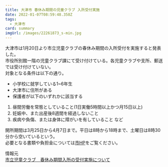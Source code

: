 ```yaml
---
title: 大津市 春休み期間の児童クラブ 入所受付実施
date: 2022-01-07T08:59:48.358Z
tags:
  - 大津市
card: summary
imgUrl: /images/22261873_s-min.jpg
---
```

大津市は1月20日より市立児童クラブの春休み期間の入所受付を実施すると発表した。  
市役所別館一階の児童クラブ課にて受け付けている。各児童クラブや支所、郵送では受け付けていない。  
対象となる条件は以下の通り。  
- 小学校に就学している1~6年生  
- 大津市に住所がある  
- 保護者が以下のいずれかに該当する  
 1. 昼間労働を常態としていること(1日実働5時間以上かつ月15日以上)  
 2. 妊娠中、また出産後8週間を経過しないこと  
 3. 疾病や負傷、または身体に障がいを有していること など  

開所期間は3月25日から4月7日まで。平日は8時から18時まで、土曜日は8時30分から空いているという。  
必要となる書類や負担金については[市HP](https://www.city.otsu.lg.jp/kosodate/school/jidoclub/nyu/46186.html)をご覧ください。

情報元  
[市立児童クラブ　春休み期間入所の受付実施について](https://www.city.otsu.lg.jp/kosodate/school/jidoclub/nyu/46186.html)
